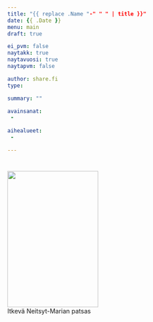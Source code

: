 ```yaml
---
title: "{{ replace .Name "-" " " | title }}"
date: {{ .Date }}
menu: main
draft: true

ei_pvm: false
naytakk: true
naytavuosi: true
naytapvm: false

author: share.fi
type: 

summary: ""

avainsanat:
 -
 
aihealueet:
 -

---
```


<p class="alustus"></p>
<h1></h1>
<p class="alignright"><img src="https://sharefi-cdn.sirv.com/sharefi/mura-itkeva-neitsyt-maria.jpg" width="206" height="308" alt="" /><br />Itkevä Neitsyt-Marian patsas</p>
<h3></h3>